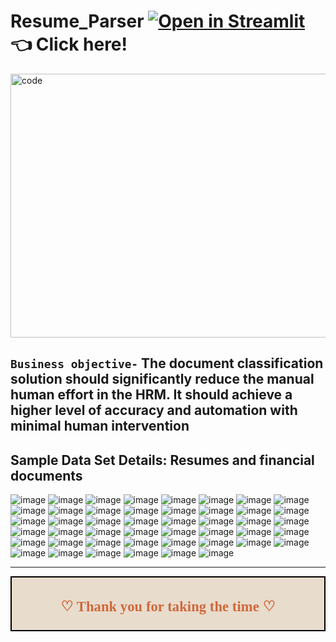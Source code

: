 # Resume_Parser [![Open in Streamlit](http://static.streamlit.io/badges/streamlit_badge_black_white.svg)](https://moindalvs-resume-upload-containter-resume-classification-kflzeg.streamlitapp.com/) 👈 Click here!

<img align="center" alt="code"  height="422" width="800" src = "https://user-images.githubusercontent.com/99672298/191944586-9b7fb5cd-56ea-4ce1-8187-065f3c278ea1.gif">

## **`Business objective-`** The document classification solution should significantly reduce the manual human effort in the HRM. It should achieve a higher level of accuracy and automation with minimal human intervention 
## **Sample Data Set Details:** Resumes and financial documents



![image](https://user-images.githubusercontent.com/99672298/191707656-53dbf44e-c636-49cc-9335-6cd4dc40de67.png)
![image](https://user-images.githubusercontent.com/99672298/191707674-8b3c72b8-9812-4581-b5ac-c16ebee96315.png)
![image](https://user-images.githubusercontent.com/99672298/191707720-f6f3d217-13fc-4d98-a81c-3b6d232bd514.png)
![image](https://user-images.githubusercontent.com/99672298/191707704-f09c2c69-40f7-4523-9f52-9fcbb6170a82.png)
![image](https://user-images.githubusercontent.com/99672298/191707733-f57303d9-44f0-4e63-9522-3bd4c84caa10.png)
![image](https://user-images.githubusercontent.com/99672298/191707978-4269903c-72f7-4681-b149-891fba057c25.png)
![image](https://user-images.githubusercontent.com/99672298/191707992-56bee336-8814-4401-9fd3-c823007c06c4.png)
![image](https://user-images.githubusercontent.com/99672298/191708017-fe0b189f-fb90-40f7-b112-b1a4b51af1a3.png)
![image](https://user-images.githubusercontent.com/99672298/191708040-83eb42d2-02dd-44a7-8645-8030be929733.png)
![image](https://user-images.githubusercontent.com/99672298/191708054-13b921c8-48e4-443c-b540-01eef114125b.png)
![image](https://user-images.githubusercontent.com/99672298/191708087-bdc672c6-d51c-4eda-a547-f35ff443dde6.png)
![image](https://user-images.githubusercontent.com/99672298/191708075-3f42f9d0-4811-490b-a1a7-4e3240261cc1.png)
![image](https://user-images.githubusercontent.com/99672298/191708089-ef7df8a7-0517-431b-993a-f176c897e64d.png)
![image](https://user-images.githubusercontent.com/99672298/191710016-656b1e17-f56b-4310-b4c6-493583067a7f.png)
![image](https://user-images.githubusercontent.com/99672298/191710201-65861f71-4d10-41d2-84fb-94491dc92425.png)
![image](https://user-images.githubusercontent.com/99672298/191710223-5f3e062b-089e-4027-a3f2-f487bcb4c5ff.png)
![image](https://user-images.githubusercontent.com/99672298/191710245-af882be8-be20-4ac5-84d6-8961d18868f3.png)
![image](https://user-images.githubusercontent.com/99672298/191710251-4deef665-c7dd-47e5-b105-87919a806af8.png)
![image](https://user-images.githubusercontent.com/99672298/191710266-bb6da7a9-0320-41c7-ac80-1922bbdee3f7.png)
![image](https://user-images.githubusercontent.com/99672298/191710280-86add522-238c-4e34-a0e6-42c35dccd142.png)
![image](https://user-images.githubusercontent.com/99672298/191710298-6f230042-8101-486e-93e6-dbd1f0038421.png)
![image](https://user-images.githubusercontent.com/99672298/191710314-93ffba09-df90-4059-9fe9-ced9b978d96c.png)
![image](https://user-images.githubusercontent.com/99672298/191710327-73648d7b-5e04-4f5b-8148-e8946f760230.png)
![image](https://user-images.githubusercontent.com/99672298/191710341-ac78b5c0-199e-4522-b406-e432514f8316.png)
![image](https://user-images.githubusercontent.com/99672298/191710354-0a5e8744-cccb-40e8-8dda-a329874a746e.png)
![image](https://user-images.githubusercontent.com/99672298/191710358-5b280790-d919-4a1b-9c3f-13881f458a22.png)
![image](https://user-images.githubusercontent.com/99672298/191710380-0f3254d4-ae40-4c60-952b-6825c0639cc2.png)
![image](https://user-images.githubusercontent.com/99672298/191710401-5b73eba8-2f98-49b9-b241-3d84661d0dce.png)
![image](https://user-images.githubusercontent.com/99672298/191710411-669e6899-b15a-489a-8f08-8acdb3e6da71.png)
![image](https://user-images.githubusercontent.com/99672298/191710430-6d086fe7-d029-48a7-a3a7-742a0db6cb97.png)
![image](https://user-images.githubusercontent.com/99672298/191710443-9a50add5-2478-4ca1-ac1f-ea43d4771fe0.png)
![image](https://user-images.githubusercontent.com/99672298/191710458-7c6ee539-c839-4b12-9a2a-2b15b06e67ff.png)
![image](https://user-images.githubusercontent.com/99672298/191710472-723e129b-6ee2-4dd8-8c48-284e94f731e8.png)
![image](https://user-images.githubusercontent.com/99672298/191710491-59b4abf9-9e18-48c5-88d2-c290ad7619d7.png)
![image](https://user-images.githubusercontent.com/99672298/191710506-97cdae40-ae46-4c74-91be-b3e799c1b677.png)
![image](https://user-images.githubusercontent.com/99672298/191710518-da0d663c-8436-4bed-9d77-07e82472e833.png)
![image](https://user-images.githubusercontent.com/99672298/191710528-e1a4c504-b18b-458e-886f-aae53057a656.png)
![image](https://user-images.githubusercontent.com/99672298/191710540-996e924f-309f-441d-972b-e4c8720267c9.png)
![image](https://user-images.githubusercontent.com/99672298/191710555-fd01b694-774b-4117-a2cc-35519a65b18b.png)
![image](https://user-images.githubusercontent.com/99672298/191710569-4d671029-dc1f-4031-8d42-d07eefa9c116.png)
![image](https://user-images.githubusercontent.com/99672298/191710583-dc60cffb-51e2-43cb-9838-0d99c32e6864.png)
![image](https://user-images.githubusercontent.com/99672298/191710592-f87a7c31-066b-4385-9990-a009be584621.png)
![image](https://user-images.githubusercontent.com/99672298/191710608-712f1e59-29dc-4d83-8875-c87297b353f6.png)
![image](https://user-images.githubusercontent.com/99672298/191710623-070b18d3-24fb-441b-9242-3784910472d8.png)
![image](https://user-images.githubusercontent.com/99672298/191710630-4d00beae-12af-45db-8931-c7483932946b.png)
![image](https://user-images.githubusercontent.com/99672298/191710646-59d716f5-dd17-4872-ad55-db9f3f2e0b18.png)

___



<div style="display:fill;
            border-radius: false;
            border-style: solid;
            border-color:#000000;
            border-style: false;
            border-width: 2px;
            color:#CF673A;
            font-size:15px;
            font-family: Georgia;
            background-color:#E8DCCC;
            text-align:center;
            letter-spacing:0.1px;
            padding: 0.1em;">

**<h2>♡ Thank you for taking the time ♡**
